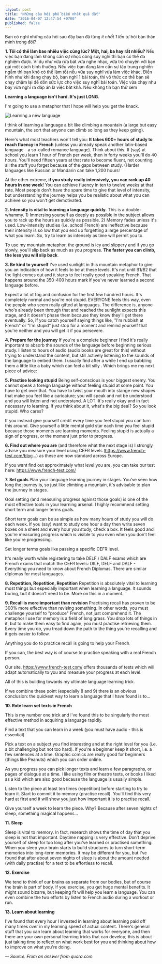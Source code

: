 ```yaml
---
layout: post
title: "Những câu hỏi phổ biến nhất quả đất"
date: "2016-04-07 12:47:54 +0700"
published: false
---
```


Bạn có nghĩ những câu hỏi sau đây bạn đã từng *ít nhất 1 lần* tự hỏi bản thân mình trong đời?

**1. Tôi có thể làm bao nhiêu việc cùng lúc? Một, hai, ba hay rất nhiều?**
Nếu việc bạn đang làm không cần sự nhọc công suy nghĩ thì bạn có thể đa nghiệm được. Ví dụ như vừa rửa bát vừa nghe nhạc, vừa trò chuyện với bạn gái một cách bình thường.
Nếu việc bạn đang làm cần sự tập trung nghiền ngẫm thì bạn khó có thể làm tốt nếu vừa suy nghĩ vừa làm việc khác. Điển hình như khi đang chạy bộ, bạn nghĩ 1 bài toán, thì vô thức cơ thể bạn sẽ chạy chậm lại để dồn sức lực cho việc suy nghĩ bài toán. Việc vừa chạy như bay vừa nghĩ ra đáp án là việc bất khả. Nếu không tin bạn thử xem

**Learning a language isn't hard.  It's just LONG.**

I'm going to use a metaphor that I hope will help you get the knack.

![Learning a new language]({{site.baseurl}}/images/learning-a-new-lang.jpg)

I think of learning a language a bit like climbing a mountain (a large but easy mountain, the sort that anyone can climb so long as they keep going).

Here's what most teachers won't tell you: **It takes 600+ hours of study to reach fluency in French** (unless you already speak another latin-based language - a so-called romance language).  Think about this.  If (say) at school you learn 1 hour of French per week, then in forty weeks you'll do 40 hours.  You'll need fifteen years at that rate to become fluent, not counting all the stuff you forget because of the gaps between study.  (Harder languages like Russian or Mandarin can take 1,200 hours!

At the other extreme, **if you study really intensively, you can rack up 40 hours in one week**!  You can achieve fluency in ten to twelve weeks at that rate.  Most people don't have the spare time to give that level of intensity, but understanding the journey helps you be realistic about what you can achieve so you won't get demotivated.

**2. Intensity is vital to learning a language quickly.**
This is a double-whammy.  1) Immersing yourself as deeply as possible in the subject allows you to rack up the hours as quickly as possible. 2) Memory fades unless it's used. Low-intensity studies (i.e. school French) are ineffective because their intensity is so low that you end up forgetting a large percentage of what you learn.  So, try to learn as intensely as time will permit you to.

To use my mountain metaphor, the ground is icy and slippery and if you go slowly, you'll slip back as much as you progress.  **The faster you can climb, the less you will slip back**.

**3. Be kind to yourself**
I've used sunlight in this mountain metaphor to give you an indication of how it feels to be at these levels. It's not until B1/B2 that the light comes out and it starts to feel really good speaking French.  That happens around the 350-400 hours mark if you've never learned a second language before.

Expect a lot of fog and confusion for the first few hundred hours.  It's completely normal and you're not stupid.  EVERYONE feels this way, even the people who seem really gifted at languages.  The difference is, anyone who's already been through that and reached the sunlight expects this stage, and it doesn't phase them because they know they'll get there eventually.  So, if you catch yourself saying things like, "I'm rubbish at French" or "I'm stupid" just stop for a moment and remind yourself that you're neither and you will get it if you persevere.

**4. Prepare for the journey**
If you're a complete beginner I find it's really important to absorb the sounds of the language before beginning serious study.  I listen to hours of audio (audio books are great for this) without trying to understand the content, but still actively listening to the sounds of the language to embed them.  I usually find after a while I end up babbling them a little like a baby which can feel a bit silly . Which brings me my next piece of advice:

**5. Practise looking stupid**
Being self-conscious is your biggest enemy.  You cannot speak a foreign language without feeling stupid at some point. You have to get over that.  You have to twist your mouth into stange new shapes that make you feel like a caricature; you will speak and not be understood and you will listen and not understand. A LOT.  It's really okay and in fact necessary to learning. If you think about it, what's the big deal? So you look stupid. Who cares?

If you instead give yourself credit every time you feel stupid you can turn this around. Give yourself a little mental gold star each time you feel stupid because those moments are learning moments. Feeling stupid is actually a sign of progress, or the moment just prior to progress.

**6. Find out where you are** (and therefore what the next stage is)
I strongly advise you measure your level using CEFR levels (https://www.french-test.com/blog...) as these are now standard across Europe.

If you want find out approximately what level you are, you can take our test here:
https://www.french-test.com/

**7. Set goals**
Plan your language learning journey in stages.  You've seen how long the journey is, so just like climbing a mountain, it's advisable to plan the journey in stages.

Goal setting (and measuring progress against those goals) is one of the most effective tools in your learning arsenal.  I highly recommend setting short term and longer terms goals.

Short term goals can be as simple as how many hours of study you will do each week. If you (say) want to study one hour a day then write seven boxes on a sheet and every hour you study, check a box. It feels good and you're measuring progress which is visible to you even when you don't feel like you're progressing.

Set longer terms goals like passing a specific CEFR level.

It's really worth while registering to take DELF / DALF exams which are French exams that match the CEFR levels:
DILF, DELF and DALF - Everything you need to know about French Diplomas.  There are similar diplomas for most languages.

**8. Repetition, Repetition, Repetition**
Repetition is absolutely vital to learning most things but especially important when learning a language. It sounds boring, but it doesn't need to be. More on this in a moment.

**9. Recall is more important than revision**
Practising recall has proven to be 300% more effective than revising something.  In other words, you must challenge yourself to "produce" French, not just comprehend it.  The metaphor I use for memory is a field of long grass.  You drop lots of things in it, but to make them easy to find again, you must practise retrieving them.  Every time you do, you tread down the path to the thing you're recalling and it gets easier to follow.

Anything you do to practice recall is going to help your French.

If you can, the best way is of course to practise speaking with a real French person.

Our site, https://www.french-test.com/ offers thousands of tests which will adapt automatically to you and measure your progress at each level.

All of this is building towards my ultimate language learning trick.

If we combine these point (especially 8 and 9) there is an obvious conclusion: the quickest way to learn a language that I have found is to...

**10. Rote learn set texts in French**

This is my number one trick and I've found this to be singularly the most effective method in acquiring a language rapidly.

Find a text that you can learn in a week (you must have audio - this is essential).

Pick a text on a subject you find interesting and at the right level for you (i.e. a bit challenging but not too hard).  If you're a beginner keep it short, i.e. a few sentences at a time.  Graphic comics are really good for beginners (things like Peanuts) which you can order online.

As you progress you can pick longer texts and learn a few paragraphs, or pages of dialogue at a time.  I like using film or theatre texts, or books I liked as a kid which are also good because the language is usually simple.

Listen to the piece at least ten times (repetition) before starting to try to learn it.  Start to commit it to memory (practise recall). You'll find this very hard at first and it will show you just how important it is to practise recall.

Give yourself a week to learn the piece. Why? Because after seven nights of sleep, something magical happens...

**11. Sleep**

Sleep is vital to memory. In fact, research shows the time of day that you sleep is not that important. Daytime napping is very effective.  Don’t deprive yourself of sleep for too long after you've learned or practised something.  When you sleep your brain starts to build structures to turn short-term memories into long-term memories.  It may be different for you, but I've found that after about seven nights of sleep is about the amount needed (with daily practise) for a text to be effortless to recall.

**12. Exercise**

We tend to think of our brains as separate from our bodies, but of course the brain is part of body. If you exercise, you get huge mental benefits.  It might sound bizarre, but keeping fit will help you learn a language.  You can even combine the two efforts by listen to French audio during a workout or run.

**13. Learn about learning**

I've found that every hour I invested in learning about learning paid off many times over in my learning speed of actual content.  There's general stuff that you can learn about learning that works for everyone, and then there are your own personal learning tricks that can develop; this is about just taking time to reflect on what work best for you and thinking about how to improve on what you're doing.

--
*Source: From an answer from quora.com*